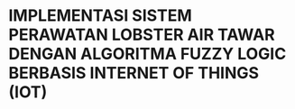 # IMPLEMENTASI SISTEM PERAWATAN LOBSTER AIR TAWAR DENGAN ALGORITMA FUZZY LOGIC BERBASIS INTERNET OF THINGS (IOT)
